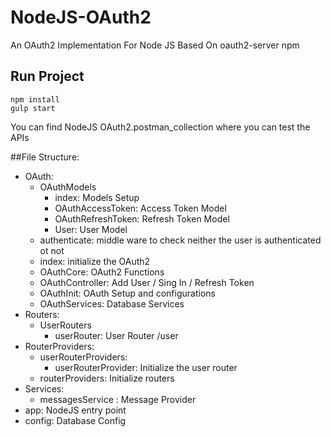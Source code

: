 # NodeJS-OAuth2
An OAuth2 Implementation For Node JS Based On oauth2-server npm 
## Run Project
    npm install
    gulp start
    
You can find NodeJS OAuth2.postman_collection where you can test the APIs

##File Structure:
 - OAuth: 
    - OAuthModels 
        - index: Models Setup
        - OAuthAccessToken: Access Token Model
        - OAuthRefreshToken: Refresh Token Model
        - User: User Model
    - authenticate: middle ware to check neither the user is authenticated ot not
    - index: initialize the OAuth2
    - OAuthCore: OAuth2 Functions
    - OAuthController: Add User / Sing In / Refresh Token
    - OAuthInit: OAuth Setup and configurations
    - OAuthServices: Database Services
 - Routers:
    - UserRouters
        - userRouter: User Router /user
 - RouterProviders:
    - userRouterProviders:
        - userRouterProvider: Initialize the user router
    - routerProviders: Initialize routers
 - Services:
    - messagesService : Message Provider
 - app: NodeJS entry point
 - config: Database Config
 
  